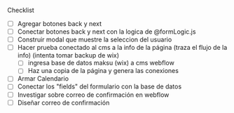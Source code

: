 Checklist

- [ ] Agregar botones back y next
- [ ] Conectar botones back y next con la logica de @formLogic.js
- [ ] Construir modal que muestre la seleccion del usuario
- [ ] Hacer prueba conectado al cms a la info de la página (traza el flujo de la info) (intenta tomar backup de wix)
  - [ ] ingresa base de datos maksu (wix) a cms webflow
  - [ ] Haz una copia de la página y genera las conexiones
- [ ] Armar Calendario
- [ ] Conectar los "fields" del formulario con la base de datos
- [ ] Investigar sobre correo de confirmación en webflow
- [ ] Diseñar correo de confirmación
